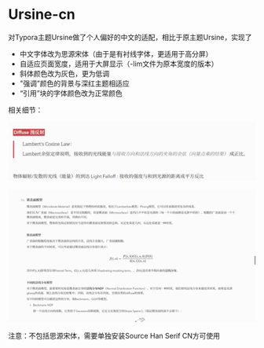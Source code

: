 # Ursine-cn

对Typora主题Ursine做了个人偏好的中文的适配，相比于原主题Ursine，实现了

- 中文字体改为思源宋体（由于是有衬线字体，更适用于高分屏）  
- 自适应页面宽度，适用于大屏显示（-lim文件为原本宽度的版本）  
- 斜体颜色改为灰色，更为低调  
- "强调”颜色的背景与深红主题相适应  
- “引用”块的字体颜色改为正常颜色  



相关细节：

![image-20220706222515148](README.assets/image-20220706222515148.png)

![image-20220706222554177](README.assets/image-20220706222554177.png)



注意：不包括思源宋体，需要单独安装Source Han Serif CN方可使用
